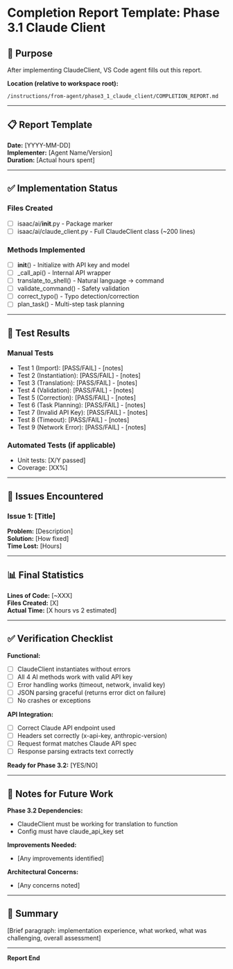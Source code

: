 # Completion Report Template: Phase 3.1 Claude Client

## 🎯 Purpose

After implementing ClaudeClient, VS Code agent fills out this report.

**Location (relative to workspace root):**
```
/instructions/from-agent/phase3_1_claude_client/COMPLETION_REPORT.md
```

---

## 📋 Report Template

**Date:** [YYYY-MM-DD]  
**Implementer:** [Agent Name/Version]  
**Duration:** [Actual hours spent]

---

## ✅ Implementation Status

### Files Created
- [ ] isaac/ai/__init__.py - Package marker
- [ ] isaac/ai/claude_client.py - Full ClaudeClient class (~200 lines)

### Methods Implemented
- [ ] __init__() - Initialize with API key and model
- [ ] _call_api() - Internal API wrapper
- [ ] translate_to_shell() - Natural language → command
- [ ] validate_command() - Safety validation
- [ ] correct_typo() - Typo detection/correction
- [ ] plan_task() - Multi-step task planning

---

## 🧪 Test Results

### Manual Tests
- Test 1 (Import): [PASS/FAIL] - [notes]
- Test 2 (Instantiation): [PASS/FAIL] - [notes]
- Test 3 (Translation): [PASS/FAIL] - [notes]
- Test 4 (Validation): [PASS/FAIL] - [notes]
- Test 5 (Correction): [PASS/FAIL] - [notes]
- Test 6 (Task Planning): [PASS/FAIL] - [notes]
- Test 7 (Invalid API Key): [PASS/FAIL] - [notes]
- Test 8 (Timeout): [PASS/FAIL] - [notes]
- Test 9 (Network Error): [PASS/FAIL] - [notes]

### Automated Tests (if applicable)
- Unit tests: [X/Y passed]
- Coverage: [XX%]

---

## 🐛 Issues Encountered

### Issue 1: [Title]
**Problem:** [Description]  
**Solution:** [How fixed]  
**Time Lost:** [Hours]

---

## 📊 Final Statistics

**Lines of Code:** [~XXX]  
**Files Created:** [X]  
**Actual Time:** [X hours vs 2 estimated]

---

## ✅ Verification Checklist

**Functional:**
- [ ] ClaudeClient instantiates without errors
- [ ] All 4 AI methods work with valid API key
- [ ] Error handling works (timeout, network, invalid key)
- [ ] JSON parsing graceful (returns error dict on failure)
- [ ] No crashes or exceptions

**API Integration:**
- [ ] Correct Claude API endpoint used
- [ ] Headers set correctly (x-api-key, anthropic-version)
- [ ] Request format matches Claude API spec
- [ ] Response parsing extracts text correctly

**Ready for Phase 3.2:** [YES/NO]

---

## 📝 Notes for Future Work

**Phase 3.2 Dependencies:**
- ClaudeClient must be working for translation to function
- Config must have claude_api_key set

**Improvements Needed:**
- [Any improvements identified]

**Architectural Concerns:**
- [Any concerns noted]

---

## 🎉 Summary

[Brief paragraph: implementation experience, what worked, what was challenging, overall assessment]

---

**Report End**
